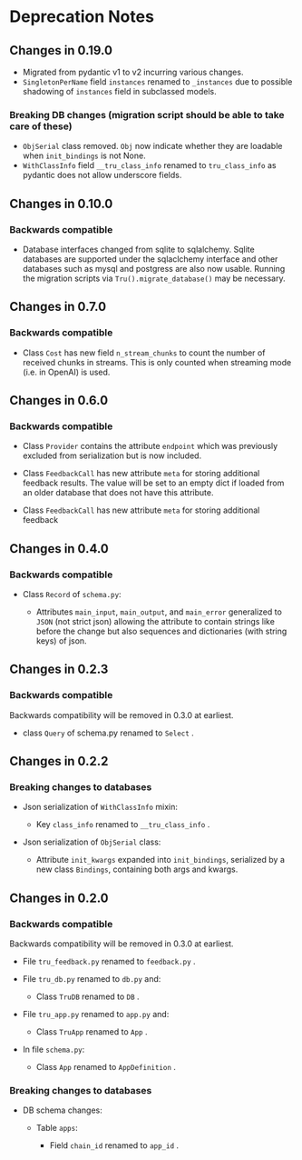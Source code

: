 # Deprecation Notes

## Changes in 0.19.0

- Migrated from pydantic v1 to v2 incurring various changes.
- `SingletonPerName` field `instances` renamed to `_instances` due to possible
  shadowing of `instances` field in subclassed models.

### Breaking DB changes (migration script should be able to take care of these)

- `ObjSerial` class removed. `Obj` now indicate whether they are loadable when
  `init_bindings` is not None.
- `WithClassInfo` field `__tru_class_info` renamed to `tru_class_info`
  as pydantic does not allow underscore fields.

## Changes in 0.10.0

### Backwards compatible

- Database interfaces changed from sqlite to sqlalchemy. Sqlite databases are
  supported under the sqlaclchemy interface and other databases such as mysql
  and postgress are also now usable. Running the migration scripts via
  `Tru().migrate_database()` may be necessary.

## Changes in 0.7.0

### Backwards compatible

- Class `Cost` has new field `n_stream_chunks` to count the number of received
  chunks in streams. This is only counted when streaming mode (i.e. in OpenAI)
  is used.

## Changes in 0.6.0

### Backwards compatible

- Class `Provider` contains the attribute `endpoint` which was previously
  excluded from serialization but is now included.

- Class `FeedbackCall` has new attribute `meta` for storing additional feedback
  results. The value will be set to an empty dict if loaded from an older
  database that does not have this attribute.

- Class `FeedbackCall` has new attribute `meta` for storing additional feedback

## Changes in 0.4.0

### Backwards compatible

- Class `Record` of `schema.py`:

    - Attributes `main_input`, `main_output`, and `main_error` generalized to
      `JSON` (not strict json) allowing the attribute to contain strings like
      before the change but also sequences and dictionaries (with string keys)
      of json.

## Changes in 0.2.3

### Backwards compatible

Backwards compatibility will be removed in 0.3.0 at earliest.

- class `Query` of schema.py renamed to `Select` .

## Changes in 0.2.2

### Breaking changes to databases

- Json serialization of `WithClassInfo` mixin:
    - Key `class_info` renamed to `__tru_class_info` .

- Json serialization of `ObjSerial` class:
    - Attribute `init_kwargs` expanded into `init_bindings`, serialized by a new
      class `Bindings`, containing both args and kwargs.

## Changes in 0.2.0

### Backwards compatible

Backwards compatibility will be removed in 0.3.0 at earliest.

- File `tru_feedback.py` renamed to `feedback.py` .

- File `tru_db.py` renamed to `db.py` and:
    - Class `TruDB` renamed to `DB` .

- File `tru_app.py` renamed to `app.py` and:
    - Class `TruApp` renamed to `App` .

- In file `schema.py`:
    - Class `App` renamed to `AppDefinition` .

### Breaking changes to databases

- DB schema changes:

    - Table `apps`:

        - Field `chain_id` renamed to `app_id` .
